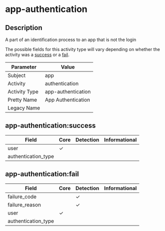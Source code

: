app-authentication
==================

Description
-----------
A part of an identification process to an app that is not the login

The possible fields for this activity type will vary depending on whether the activity was a [success](#app-authenticationsuccess) or a [fail](#app-authenticationfail).

| Parameter     | Value              |
| ------------- | ------------------ |
| Subject       | app                |
| Activity      | authentication     |
| Activity Type | app-authentication |
| Pretty Name   | App Authentication |
| Legacy Name   |                    |

app-authentication:success
--------------------------

| Field               | Core     | Detection | Informational |
| ------------------- | -------- | --------- | ------------- |
| user                | &#10003; |           |               |
| authentication_type |          |           |               |

app-authentication:fail
-----------------------

| Field               | Core     | Detection | Informational |
| ------------------- | -------- | --------- | ------------- |
| failure_code        |          | &#10003;  |               |
| failure_reason      |          | &#10003;  |               |
| user                | &#10003; |           |               |
| authentication_type |          |           |               |